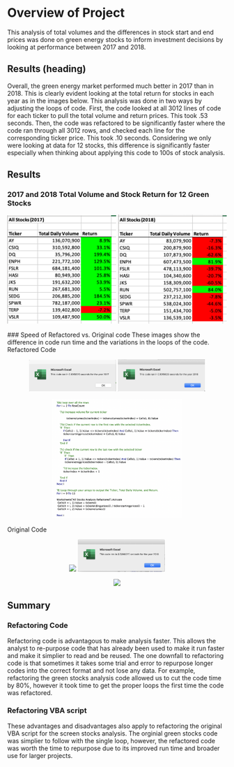 # Overview of Project
  This analysis of total volumes and the differences in stock start and end prices was done on green energy stocks to inform investment decisions by looking at performance between 2017 and 2018.

## Results (heading)
Overall, the green energy market performed much better in 2017 than in 2018. This is clearly evident looking at the total return for stocks in each year as in the images below. This analysis was done in two ways by adjusting the loops of code. First, the code looked at all 3012 lines of code for each ticker to pull the total volume and return prices. This took .53 seconds. Then, the code was refactored to be significantly faster where the code ran through all 3012 rows, and checked each line for the corresponding ticker price. This took .10 seconds. Considering we only were looking at data for 12 stocks, this difference is significantly faster especially when thinking about applying this code to 100s of stock analysis. 

## Results

### 2017 and 2018 Total Volume and Stock Return for 12 Green Stocks
<p align="center">
  <img src = "Resources/Analysis2017Stocks.png" width=250> <img src = "Resources/Analysis2018Stocks.png" width=250>
</p>
### Speed of Refactored vs. Original code
  These images show the difference in code run time and the variations in the loops of the code.
  Refactored Code
<p align="center">
  <img src = "Resources/VBA_Challenge_2017.png" width=200>  <img src = "Resources/VBA_Challenge_2018.png" width=200>
</p>
<p align="center">
 <img src = "Resources/RefactoredVBAScript.png" width=300> 
</p>
  Original Code
<p align="center">
  <img src = "Resources/VBA_greenstocks_2017code.png" width=200>  <img src = "Resources/VBA_greenStocks_2018code.png" width=200>
</p>
<p align="center">
  <img src = "Resources/OriginalVBAScript.png" width=300>
</p>

## Summary

### Refactoring Code

Refactoring code is advantagous to make analysis faster. This allows the analyst to re-purpose code that has already been used to make it run faster and make it simplier to read and be reused. The one downfall to refactoring code is that sometimes it takes some trial and error to repurpose longer codes into the correct format and not lose any data. For example, refactoring the green stocks analysis code allowed us to cut the code time by 80%, however it took time to get the proper loops the first time the code was refactored. 

### Refactoring VBA script
These advantages and disadvantages also apply to refactoring the original VBA script for the screen stocks analysis. The orginial green stocks code was simplier to follow with the single loop, however, the refactored code was worth the time to repurpose due to its improved run time and broader use for larger projects.

